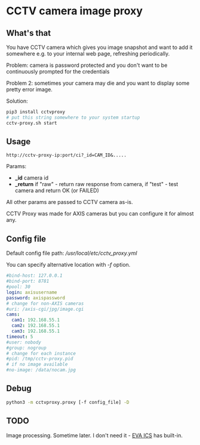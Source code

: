 # CCTV camera image proxy

## What's that

You have CCTV camera which gives you image snapshot and want to add it
somewhere e.g. to your internal web page, refreshing periodically.

Problem: camera is password protected and you don't want to be continuously
prompted for the credentials

Problem 2: sometimes your camera may die and you want to display some pretty
error image.

Solution:

```bash
pip3 install cctvproxy
# put this string somewhere to your system startup
cctv-proxy.sh start
```

## Usage

```
http://cctv-proxy-ip:port/ci?_id=CAM_ID&.....
```

Params:

* **_id** camera id
* **_return** if "raw" - return raw response from camera, if "test" - test
  camera and return OK (or FAILED)

All other params are passed to CCTV camera as-is.

CCTV Proxy was made for AXIS cameras but you can configure it for almost any.

## Config file

Default config file path: */usr/local/etc/cctv_proxy.yml*

You can specify alternative location with *-f* option.

```yaml
#bind-host: 127.0.0.1
#bind-port: 8781
#pool: 30
login: axisusername
password: axispassword
# change for non-AXIS cameras
#uri: /axis-cgi/jpg/image.cgi
cams:
  cam1: 192.168.55.1
  cam2: 192.168.55.1
  cam3: 192.168.55.1
timeout: 5
#user: nobody
#group: nogroup
# change for each instance
#pid: /tmp/cctv-proxy.pid
# if no image available
#no-image: /data/nocam.jpg
```

## Debug

```bash
python3 -m cctvproxy.proxy [-f config_file] -D
```

## TODO

Image processing. Sometime later. I don't need it - [EVA
ICS](https://www.eva-ics.com/) has built-in.
